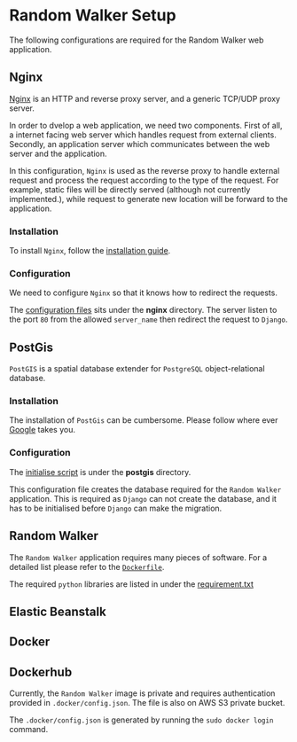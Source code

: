 # Random Walker Setup

The following configurations are required for the Random Walker web application.

## Nginx

[Nginx](https://nginx.org/en/) is an HTTP and reverse proxy server, and a
generic TCP/UDP proxy server.

In order to dvelop a web application, we need two components. First of all, a
internet facing web server which handles request from external clients.
Secondly, an application server which communicates between the web server and
the application.

In this configuration, `Nginx` is used as the reverse proxy to handle external
request and process the request according to the type of the request. For
example, static files will be directly served (although not currently
implemented.), while request to generate new location will be forward to the
application.

### Installation
To install `Nginx`, follow the [installation
guide](https://www.digitalocean.com/community/tutorials/how-to-install-nginx-on-ubuntu-14-04-lts).

### Configuration

We need to configure `Nginx` so that it knows how to redirect the requests.

The [configuration
files](https://github.com/mkao006/random_walker_webapp/blob/master/nginx/conf.d/random_walker.conf)
sits under the **nginx** directory. The server listen to the port `80` from the
allowed `server_name` then redirect the request to `Django`.


## PostGis

`PostGIS` is a spatial database extender for `PostgreSQL` object-relational
database.

### Installation

The installation of `PostGis` can be cumbersome. Please follow where ever
[Google](https://www.google.com/) takes you.


### Configuration
The [initialise
script](https://github.com/mkao006/random_walker_webapp/blob/master/postgis/init/random_walker_db.sh)
is under the **postgis** directory.

This configuration file creates the database required for the `Random Walker`
application. This is required as `Django` can not create the database, and it
has to be initialised before `Django` can make the migration.

## Random Walker

The `Random Walker` application requires many pieces of software. For a detailed
list please refer to the
[`Dockerfile`](https://github.com/mkao006/random_walker/blob/master/Dockerfile).

The required `python` libraries are listed in under the
[requirement.txt](https://github.com/mkao006/random_walker/blob/master/requirements.txt)

## Elastic Beanstalk

## Docker

## Dockerhub

Currently, the `Random Walker` image is private and requires authentication
provided in `.docker/config.json`. The file is also on AWS S3 private bucket.

The `.docker/config.json` is generated by running the `sudo docker login`
command.